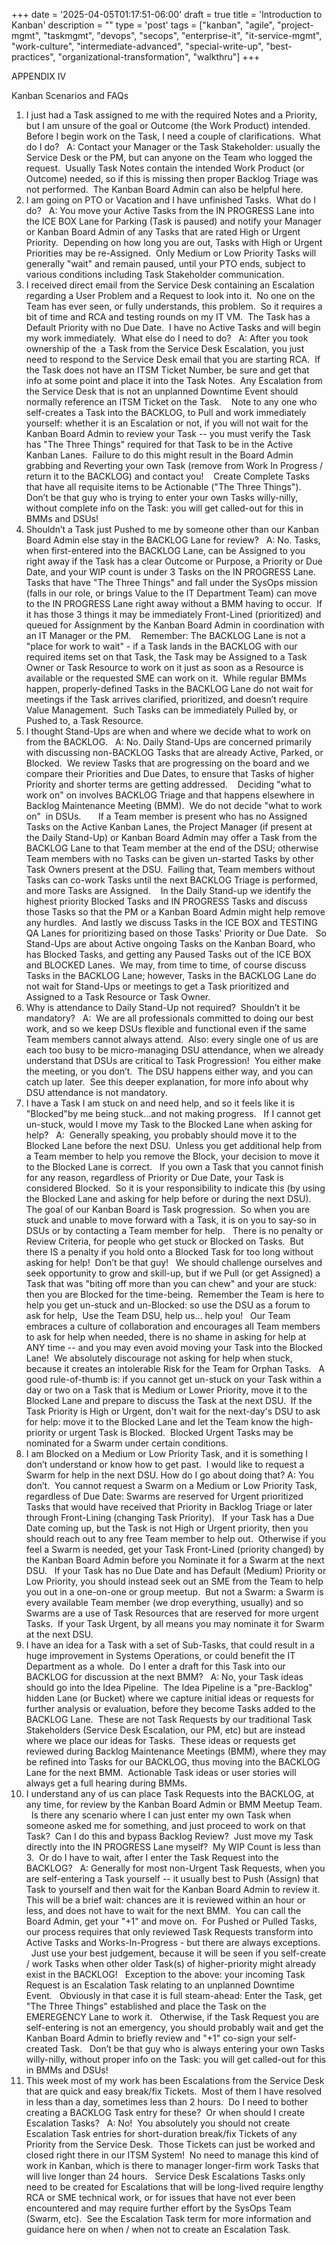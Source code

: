 +++
date = '2025-04-05T01:17:51-06:00'
draft = true
title = 'Introduction to Kanban'
description = ""
type = 'post'
tags = ["kanban", "agile", "project-mgmt", "taskmgmt", "devops", "secops", "enterprise-it", "it-service-mgmt", "work-culture", "intermediate-advanced", "special-write-up", "best-practices", "organizational-transformation", "walkthru"]
+++

APPENDIX IV

Kanban Scenarios and FAQs
 
1. I just had a Task assigned to me with the required Notes and a Priority, but I am unsure of the goal or Outcome (the Work Product) intended.  Before I begin work on the Task, I need a couple of clarifications.  What do I do?
 
A: Contact your Manager or the Task Stakeholder: usually the Service Desk or the PM, but can anyone on the Team who logged the request.  Usually Task Notes contain the intended Work Product (or Outcome) needed, so if this is missing then proper Backlog Triage was not performed.  The Kanban Board Admin can also be helpful here.
 
2. I am going on PTO or Vacation and I have unfinished Tasks.  What do I do?
 
A: You move your Active Tasks from the IN PROGRESS Lane into the ICE BOX Lane for Parking (Task is paused) and notify your Manager or Kanban Board Admin of any Tasks that are rated High or Urgent Priority.  Depending on how long you are out, Tasks with High or Urgent Priorities may be re-Assigned.  Only Medium or Low Priority Tasks will generally "wait" and remain paused, until your PTO ends, subject to various conditions including Task Stakeholder communication.
 
3. I received direct email from the Service Desk containing an Escalation regarding a User Problem and a Request to look into it.  No one on the Team has ever seen, or fully understands, this problem.  So it requires a bit of time and RCA and testing rounds on my IT VM.  The Task has a Default Priority with no Due Date.  I have no Active Tasks and will begin my work immediately.  What else do I need to do?
 
A: After you took ownership of the  a Task from the Service Desk Escalation, you just need to respond to the Service Desk email that you are starting RCA.  If the Task does not have an ITSM Ticket Number, be sure and get that info at some point and place it into the Task Notes.  Any Escalation from the Service Desk that is not an unplanned Downtime Event should normally reference an ITSM Ticket on the Task. 
 
Note to any one who self-creates a Task into the BACKLOG, to Pull and work immediately yourself: whether it is an Escalation or not, if you will not wait for the Kanban Board Admin to review your Task -- you must verify the Task has "The Three Things" required for that Task to be in the Active Kanban Lanes.  Failure to do this might result in the Board Admin grabbing and Reverting your own Task (remove from Work In Progress / return it to the BACKLOG) and contact you! 
 
Create Complete Tasks that have all requisite items to be Actionable ("The Three Things").  Don’t be that guy who is trying to enter your own Tasks willy-nilly, without complete info on the Task: you will get called-out for this in BMMs and DSUs!
 
4. Shouldn’t a Task just Pushed to me by someone other than our Kanban Board Admin else stay in the BACKLOG Lane for review?
 
A: No. Tasks, when first-entered into the BACKLOG Lane, can be Assigned to you right away if the Task has a clear Outcome or Purpose, a Priority or Due Date, and your WIP count is under 3 Tasks on the IN PROGRESS Lane.  Tasks that have "The Three Things" and fall under the SysOps mission (falls in our role, or brings Value to the IT Department Team) can move to the IN PROGRESS Lane right away without a BMM having to occur.  If it has those 3 things it may be immediately Front-Lined (prioritized) and queued for Assignment by the Kanban Board Admin in coordination with an IT Manager or the PM. 
 
Remember: The BACKLOG Lane is not a "place for work to wait" - if a Task lands in the BACKLOG with our required items set on that Task, the Task may be Assigned to a Task Owner or Task Resource to work on it just as soon as a Resource is available or the requested SME can work on it.  While regular BMMs happen, properly-defined Tasks in the BACKLOG Lane do not wait for meetings if the Task arrives clarified, prioritized, and doesn’t require Value Management.  Such Tasks can be immediately Pulled by, or Pushed to, a Task Resource.
 
5. I thought Stand-Ups are when and where we decide what to work on from the BACKLOG.
 
A: No. Daily Stand-Ups are concerned primarily with discussing non-BACKLOG Tasks that are already Active, Parked, or Blocked.  We review Tasks that are progressing on the board and we compare their Priorities and Due Dates, to ensure that Tasks of higher Priority and shorter terms are getting addressed. 
 
Deciding "what to work on" on involves BACKLOG Triage and that happens elsewhere in Backlog Maintenance Meeting (BMM).  We do not decide "what to work on"  in DSUs.    
 
If a Team member is present who has no Assigned Tasks on the Active Kanban Lanes, the Project Manager (if present at the Daily Stand-Up) or Kanban Board Admin may offer a Task from the BACKLOG Lane to that Team member at the end of the DSU; otherwise Team members with no Tasks can be given un-started Tasks by other Task Owners present at the DSU.  Failing that, Team members without Tasks can co-work Tasks until the next BACKLOG Triage is performed, and more Tasks are Assigned. 
 
In the Daily Stand-up we identify the highest priority Blocked Tasks and IN PROGRESS Tasks and discuss those Tasks so that the PM or a Kanban Board Admin might help remove any hurdles.  And lastly we discuss Tasks in the ICE BOX and TESTING QA Lanes for prioritizing based on those Tasks' Priority or Due Date.
 
So Stand-Ups are about Active ongoing Tasks on the Kanban Board, who has Blocked Tasks, and getting any Paused Tasks out of the ICE BOX and BLOCKED Lanes.  We may, from time to time, of course discuss Tasks in the BACKLOG Lane; however, Tasks in the BACKLOG Lane do not wait for Stand-Ups or meetings to get a Task prioritized and Assigned to a Task Resource or Task Owner.  
 
6. Why is attendance to Daily Stand-Up not required?  Shouldn’t it be mandatory?
 
A:  We are all professionals committed to doing our best work, and so we keep DSUs flexible and functional even if the same Team members cannot always attend.  Also: every single one of us are each too busy to be micro-managing DSU attendance, when we already understand that DSUs are critical to Task Progression!  You either make the meeting, or you don’t.  The DSU happens either way, and you can catch up later.  See this deeper explanation, for more info about why DSU attendance is not mandatory.
 
7. I have a Task I am stuck on and need help, and so it feels like it is "Blocked"by me being stuck…and not making progress.   If I cannot get un-stuck, would I move my Task to the Blocked Lane when asking for help?
 
A:  Generally speaking, you probably should move it to the Blocked Lane before the next DSU.  Unless you get additional help from a Team member to help you remove the Block, your decision to move it to the Blocked Lane is correct.
 
If you own a Task that you cannot finish for any reason, regardless of Priority or Due Date, your Task is considered Blocked.  So it is your responsibility to indicate this (by using the Blocked Lane and asking for help before or during the next DSU).  
 
The goal of our Kanban Board is Task progression.  So when you are stuck and unable to move forward with a Task, it is on you to say-so in DSUs or by contacting a Team member for help.
 
There is no penalty or Review Criteria, for people who get stuck or Blocked on Tasks.  But there IS a penalty if you hold onto a Blocked Task for too long without asking for help!  Don’t be that guy!
 
We should challenge ourselves and seek opportunity to grow and skill-up, but if we Pull (or get Assigned) a Task that was "biting off more than you can chew" and your are stuck: then you are Blocked for the time-being.  Remember the Team is here to help you get un-stuck and un-Blocked: so use the DSU as a forum to ask for help,  Use the Team DSU, help us… help you!
 
Our Team embraces a culture of collaboration and encourages all Team members to ask for help when needed, there is no shame in asking for help at ANY time -- and you may even avoid moving your Task into the Blocked Lane!  We absolutely discourage not asking for help when stuck, because it creates an intolerable Risk for the Team for Orphan Tasks.
 
A good rule-of-thumb is: if you cannot get un-stuck on your Task within a day or two on a Task that is Medium or Lower Priority, move it to the Blocked Lane and prepare to discuss the Task at the next DSU.  If the Task Priority is High or Urgent, don't wait for the next-day's DSU to ask for help: move it to the Blocked Lane and let the Team know the high-priority or urgent Task is Blocked.  Blocked Urgent Tasks may be nominated for a Swarm under certain conditions.
 
8. I am Blocked on a Medium or Low Priority Task, and it is something I don’t understand or know how to get past.  I would like to request a Swarm for help in the next DSU. How do I go about doing that?
A: You don’t.  You cannot request a Swarm on a Medium or Low Priority Task, regardless of Due Date: Swarms are reserved for Urgent prioritized Tasks that would have received that Priority in Backlog Triage or later through Front-Lining (changing Task Priority).
 
If your Task has a Due Date coming up, but the Task is not High or Urgent priority, then you should reach out to any free Team member to help out.  Otherwise if you feel a Swarm is needed, get your Task Front-Lined (priority changed) by the Kanban Board Admin before you Nominate it for a Swarm at the next DSU.
 
If your Task has no Due Date and has Default (Medium) Priority or Low Priority, you should instead seek out an SME from the Team to help you out in a one-on-one or group meetup.  But not a Swarm: a Swarm is every available Team member (we drop everything, usually) and so Swarms are a use of Task Resources that are reserved for more urgent Tasks.  If your Task Urgent, by all means you may nominate it for Swarm at the next DSU.
 
9. I have an idea for a Task with a set of Sub-Tasks, that could result in a huge improvement in Systems Operations, or could benefit the IT Department as a whole.  Do I enter a draft for this Task into our BACKLOG for discussion at the next BMM?
 
A: No, your Task ideas should go into the Idea Pipeline.  The Idea Pipeline is a "pre-Backlog" hidden Lane (or Bucket) where we capture initial ideas or requests for further analysis or evaluation, before they become Tasks added to the BACKLOG Lane.  These are not Task Requests by our traditional Task Stakeholders (Service Desk Escalation, our PM, etc) but are instead where we place our ideas for Tasks.  These ideas or requests get reviewed during Backlog Maintenance Meetings (BMM), where they may be refined into Tasks for our BACKLOG, thus moving into the BACKLOG Lane for the next BMM.  Actionable Task ideas or user stories will always get a full hearing during BMMs.
 
10. I understand any of us can place Task Requests into the BACKLOG, at any time, for review by the Kanban Board Admin or BMM  Meetup Team. 
 
Is there any scenario where I can just enter my own Task when someone asked me for something, and just proceed to work on that Task?  Can I do this and bypass Backlog Review?  Just move my Task directly into the IN PROGRESS Lane myself?  My WIP Count is less than 3.  Or do I have to wait, after I enter the Task Request into the BACKLOG?
 
A: Generally for most non-Urgent Task Requests, when you are self-entering a Task yourself -- it usually best to Push (Assign) that Task to yourself and then wait for the Kanban Board Admin to review it.   This will be a brief wait: chances are it is reviewed within an hour or less, and does not have to wait for the next BMM.  You can call the Board Admin, get your "+1" and move on.  For Pushed or Pulled Tasks, our process requires that only reviewed Task Requests transform into Active Tasks and Works-In-Progress - but there are always exceptions. 
 
Just use your best judgement, because it will be seen if you self-create / work Tasks when other older Task(s) of higher-priority might already exist in the BACKLOG!
 
Exception to the above: your incoming Task Request is an Escalation Task relating to an unplanned Downtime Event.   Obviously in that case it is full steam-ahead: Enter the Task, get "The Three Things" established and place the Task on the EMEREGENCY Lane to work it.   Otherwise, if the Task Request you are self-entering is not an emergency, you should probably wait and get the Kanban Board Admin to briefly review and "+1" co-sign your self-created Task.
 
Don’t be that guy who is always entering your own Tasks willy-nilly, without proper info on the Task: you will get called-out for this in BMMs and DSUs!
 
11. This week most of my work has been Escalations from the Service Desk that are quick and easy break/fix Tickets.  Most of them I have resolved in less than a day, sometimes less than 2 hours.  Do I need to bother creating a BACKLOG Task entry for these?  Or when should I create Escalation Tasks?
 
A: No!  You absolutely you should not create Escalation Task entries for short-duration break/fix Tickets of any Priority from the Service Desk.  Those Tickets can just be worked and closed right there in our ITSM System!  No need to manage this kind of work in Kanban, which is there to manager longer-firm work Tasks that will live longer than 24 hours.
 
Service Desk Escalations Tasks only need to be created for Escalations that will be long-lived require lengthy RCA or SME technical work, or for issues that have not ever been encountered and may require further effort by the SysOps Team (Swarm, etc).  See the Escalation Task term for more information and guidance here on when / when not to create an Escalation Task.

